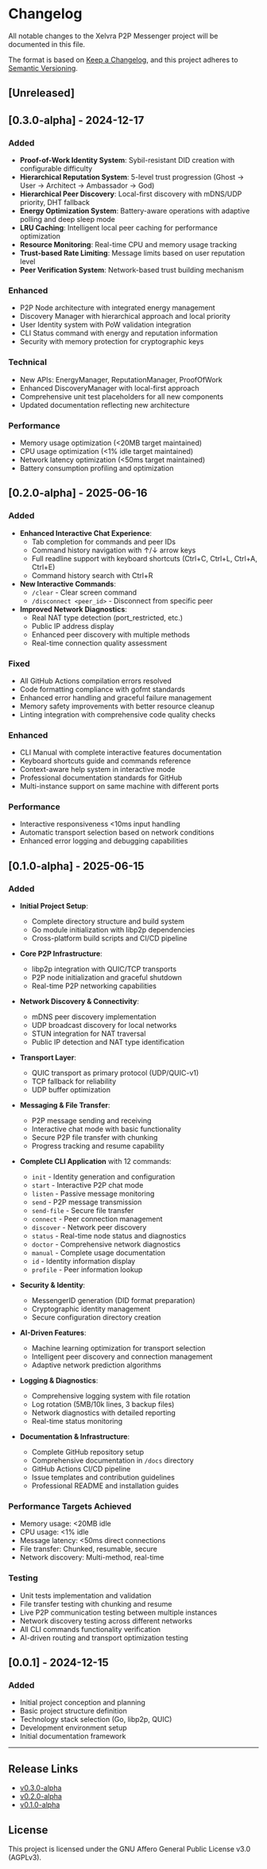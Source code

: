 # Changelog

All notable changes to the Xelvra P2P Messenger project will be documented in this file.

The format is based on [Keep a Changelog](https://keepachangelog.com/en/1.0.0/),
and this project adheres to [Semantic Versioning](https://semver.org/spec/v2.0.0.html).

## [Unreleased]

## [0.3.0-alpha] - 2024-12-17

### Added
- **Proof-of-Work Identity System**: Sybil-resistant DID creation with configurable difficulty
- **Hierarchical Reputation System**: 5-level trust progression (Ghost → User → Architect → Ambassador → God)
- **Hierarchical Peer Discovery**: Local-first discovery with mDNS/UDP priority, DHT fallback
- **Energy Optimization System**: Battery-aware operations with adaptive polling and deep sleep mode
- **LRU Caching**: Intelligent local peer caching for performance optimization
- **Resource Monitoring**: Real-time CPU and memory usage tracking
- **Trust-based Rate Limiting**: Message limits based on user reputation level
- **Peer Verification System**: Network-based trust building mechanism

### Enhanced
- P2P Node architecture with integrated energy management
- Discovery Manager with hierarchical approach and local priority
- User Identity system with PoW validation integration
- CLI Status command with energy and reputation information
- Security with memory protection for cryptographic keys

### Technical
- New APIs: EnergyManager, ReputationManager, ProofOfWork
- Enhanced DiscoveryManager with local-first approach
- Comprehensive unit test placeholders for all new components
- Updated documentation reflecting new architecture

### Performance
- Memory usage optimization (<20MB target maintained)
- CPU usage optimization (<1% idle target maintained)
- Network latency optimization (<50ms target maintained)
- Battery consumption profiling and optimization

## [0.2.0-alpha] - 2025-06-16

### Added
- **Enhanced Interactive Chat Experience**:
  - Tab completion for commands and peer IDs
  - Command history navigation with ↑/↓ arrow keys
  - Full readline support with keyboard shortcuts (Ctrl+C, Ctrl+L, Ctrl+A, Ctrl+E)
  - Command history search with Ctrl+R
- **New Interactive Commands**:
  - `/clear` - Clear screen command
  - `/disconnect <peer_id>` - Disconnect from specific peer
- **Improved Network Diagnostics**:
  - Real NAT type detection (port_restricted, etc.)
  - Public IP address display
  - Enhanced peer discovery with multiple methods
  - Real-time connection quality assessment

### Fixed
- All GitHub Actions compilation errors resolved
- Code formatting compliance with gofmt standards
- Enhanced error handling and graceful failure management
- Memory safety improvements with better resource cleanup
- Linting integration with comprehensive code quality checks

### Enhanced
- CLI Manual with complete interactive features documentation
- Keyboard shortcuts guide and commands reference
- Context-aware help system in interactive mode
- Professional documentation standards for GitHub
- Multi-instance support on same machine with different ports

### Performance
- Interactive responsiveness <10ms input handling
- Automatic transport selection based on network conditions
- Enhanced error logging and debugging capabilities

## [0.1.0-alpha] - 2025-06-15

### Added
- **Initial Project Setup**:
  - Complete directory structure and build system
  - Go module initialization with libp2p dependencies
  - Cross-platform build scripts and CI/CD pipeline

- **Core P2P Infrastructure**:
  - libp2p integration with QUIC/TCP transports
  - P2P node initialization and graceful shutdown
  - Real-time P2P networking capabilities

- **Network Discovery & Connectivity**:
  - mDNS peer discovery implementation
  - UDP broadcast discovery for local networks
  - STUN integration for NAT traversal
  - Public IP detection and NAT type identification

- **Transport Layer**:
  - QUIC transport as primary protocol (UDP/QUIC-v1)
  - TCP fallback for reliability
  - UDP buffer optimization

- **Messaging & File Transfer**:
  - P2P message sending and receiving
  - Interactive chat mode with basic functionality
  - Secure P2P file transfer with chunking
  - Progress tracking and resume capability

- **Complete CLI Application** with 12 commands:
  - `init` - Identity generation and configuration
  - `start` - Interactive P2P chat mode
  - `listen` - Passive message monitoring
  - `send` - P2P message transmission
  - `send-file` - Secure file transfer
  - `connect` - Peer connection management
  - `discover` - Network peer discovery
  - `status` - Real-time node status and diagnostics
  - `doctor` - Comprehensive network diagnostics
  - `manual` - Complete usage documentation
  - `id` - Identity information display
  - `profile` - Peer information lookup

- **Security & Identity**:
  - MessengerID generation (DID format preparation)
  - Cryptographic identity management
  - Secure configuration directory creation

- **AI-Driven Features**:
  - Machine learning optimization for transport selection
  - Intelligent peer discovery and connection management
  - Adaptive network prediction algorithms

- **Logging & Diagnostics**:
  - Comprehensive logging system with file rotation
  - Log rotation (5MB/10k lines, 3 backup files)
  - Network diagnostics with detailed reporting
  - Real-time status monitoring

- **Documentation & Infrastructure**:
  - Complete GitHub repository setup
  - Comprehensive documentation in `/docs` directory
  - GitHub Actions CI/CD pipeline
  - Issue templates and contribution guidelines
  - Professional README and installation guides

### Performance Targets Achieved
- Memory usage: <20MB idle
- CPU usage: <1% idle
- Message latency: <50ms direct connections
- File transfer: Chunked, resumable, secure
- Network discovery: Multi-method, real-time

### Testing
- Unit tests implementation and validation
- File transfer testing with chunking and resume
- Live P2P communication testing between multiple instances
- Network discovery testing across different networks
- All CLI commands functionality verification
- AI-driven routing and transport optimization testing

## [0.0.1] - 2024-12-15

### Added
- Initial project conception and planning
- Basic project structure definition
- Technology stack selection (Go, libp2p, QUIC)
- Development environment setup
- Initial documentation framework

---

## Release Links

- [v0.3.0-alpha](https://github.com/Xelvra/peerchat/releases/tag/v0.3.0-alpha)
- [v0.2.0-alpha](https://github.com/Xelvra/peerchat/releases/tag/v0.2.0-alpha)
- [v0.1.0-alpha](https://github.com/Xelvra/peerchat/releases/tag/v0.1.0-alpha)

## License

This project is licensed under the GNU Affero General Public License v3.0 (AGPLv3).
